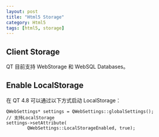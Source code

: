 ```yaml
---
layout: post
title: "Html5 Storage"
category: Html5
tags: [html5, storage]
--- 
```


## Client Storage

QT 目前支持 WebStorage 和 WebSQL Databases。

## Enable LocalStorage

在 QT 4.8 可以通过以下方式启动 LocalStorage：

    QWebSettings* settings = QWebSettings::globalSettings();
    // 支持LocalStorage
    settings->setAttribute(
            QWebSettings::LocalStorageEnabled, true);



<!--more-->